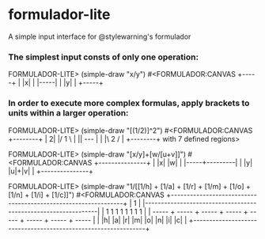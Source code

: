 # formulador-lite
A simple input interface for @stylewarning's formulador
### The simplest input consts of only one operation:

FORMULADOR-LITE> (simple-draw "x/y")
#<FORMULADOR:CANVAS 
+-----+
| |x| |
|-----|
| |y| |
+-----+

### In order to execute more complex formulas, apply brackets to units within a larger operation:

FORMULADOR-LITE> (simple-draw "[(1/2)]^2")
#<FORMULADOR:CANVAS 
+--------+
|       2|
|/  1  \ |
|| --- | |
|\  2  / |
+--------+
with 7 defined regions>

FORMULADOR-LITE> (simple-draw "[x/y]+[w/[u+v]]")
#<FORMULADOR:CANVAS 
+---------------+
| |x|     |w|   |
|-----+---------|
| |y|   |u|+|v| |
+---------------+

FORMULADOR-LITE> (simple-draw "1/[[1/h] + [1/a] + [1/r] + [1/m] + [1/o] + [1/n] + [1/i] + [1/c]]")
#<FORMULADOR:CANVAS 
+---------------------------------------------------------------+
|                               1                               |
|---------------------------------------------------------------|
|   1       1       1       1       1       1       1       1   |
| ----- + ----- + ----- + ----- + ----- + ----- + ----- + ----- |
|  |h|     |a|     |r|     |m|     |o|     |n|     |i|     |c|  |
+---------------------------------------------------------------+
